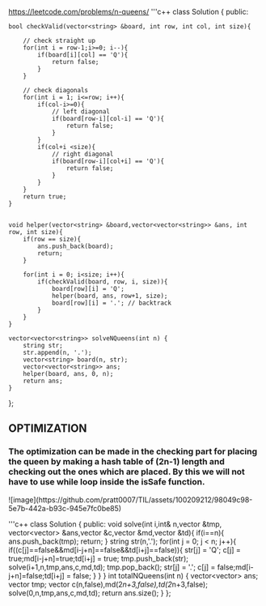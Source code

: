 https://leetcode.com/problems/n-queens/
'''c++
class Solution {
public:

    bool checkValid(vector<string> &board, int row, int col, int size){

        // check straight up 
        for(int i = row-1;i>=0; i--){
            if(board[i][col] == 'Q'){
                return false;
            }
        }

        // check diagonals
        for(int i = 1; i<=row; i++){
            if(col-i>=0){
                // left diagonal
                if(board[row-i][col-i] == 'Q'){
                    return false;
                }
            }
            if(col+i <size){
                // right diagonal
                if(board[row-i][col+i] == 'Q'){
                    return false;
                }
            }
        }
        return true;
    }


    void helper(vector<string> &board,vector<vector<string>> &ans, int row, int size){
        if(row == size){
            ans.push_back(board);
            return;
        }

        for(int i = 0; i<size; i++){
            if(checkValid(board, row, i, size)){
                board[row][i] = 'Q';
                helper(board, ans, row+1, size);
                board[row][i] = '.'; // backtrack
            }
        }
    }

    vector<vector<string>> solveNQueens(int n) {
        string str;
        str.append(n, '.');
        vector<string> board(n, str);
        vector<vector<string>> ans;
        helper(board, ans, 0, n);
        return ans;
    }
};
<h2>OPTIMIZATION</h2>
<h3>The optimization can be made in the checking part for placing the queen by making a hash table of (2n-1) length and checking out the ones which are placed. By this we will not have to use while loop inside the isSafe function. </h3>
![image](https://github.com/pratt0007/TIL/assets/100209212/98049c98-5e7b-442a-b93c-945e7fc0be85)

'''c++
class Solution {
public:
    void solve(int i,int& n,vector<string> &tmp, vector<vector<string>> &ans,vector<bool> &c,vector<bool> &md,vector<bool> &td){
        if(i==n){
            ans.push_back(tmp);
            return;
        }
        string str(n,'.');
        for(int j = 0; j < n; j++){
            if((c[j]==false&&md[i-j+n]==false&&td[i+j]==false)){
                str[j] = 'Q';
                c[j] = true;md[i-j+n]=true;td[i+j] = true;
                tmp.push_back(str);
                solve(i+1,n,tmp,ans,c,md,td);
                tmp.pop_back();
                str[j] = '.';
                c[j] = false;md[i-j+n]=false;td[i+j] = false;
            }
        }
    }
    int totalNQueens(int n) {
        vector<vector<string>> ans;
        vector<string> tmp;
        vector<bool> c(n,false),md(2*n+3,false),td(2*n+3,false);
        solve(0,n,tmp,ans,c,md,td);
        return ans.size();
    }
};

